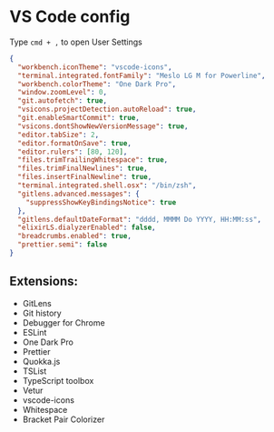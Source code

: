 # VS Code config

Type `cmd + ,` to open User Settings

```json
{
  "workbench.iconTheme": "vscode-icons",
  "terminal.integrated.fontFamily": "Meslo LG M for Powerline",
  "workbench.colorTheme": "One Dark Pro",
  "window.zoomLevel": 0,
  "git.autofetch": true,
  "vsicons.projectDetection.autoReload": true,
  "git.enableSmartCommit": true,
  "vsicons.dontShowNewVersionMessage": true,
  "editor.tabSize": 2,
  "editor.formatOnSave": true,
  "editor.rulers": [80, 120],
  "files.trimTrailingWhitespace": true,
  "files.trimFinalNewlines": true,
  "files.insertFinalNewline": true,
  "terminal.integrated.shell.osx": "/bin/zsh",
  "gitlens.advanced.messages": {
    "suppressShowKeyBindingsNotice": true
  },
  "gitlens.defaultDateFormat": "dddd, MMMM Do YYYY, HH:MM:ss",
  "elixirLS.dialyzerEnabled": false,
  "breadcrumbs.enabled": true,
  "prettier.semi": false
}
```


## Extensions:
* GitLens
* Git history
* Debugger for Chrome
* ESLint
* One Dark Pro
* Prettier
* Quokka.js
* TSList
* TypeScript toolbox
* Vetur
* vscode-icons
* Whitespace
* Bracket Pair Colorizer
